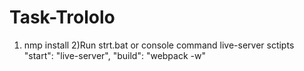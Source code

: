 # Task-Trololo
1) nmp install
2)Run strt.bat or console command live-server
sctipts
"start": "live-server",
"build": "webpack -w"
